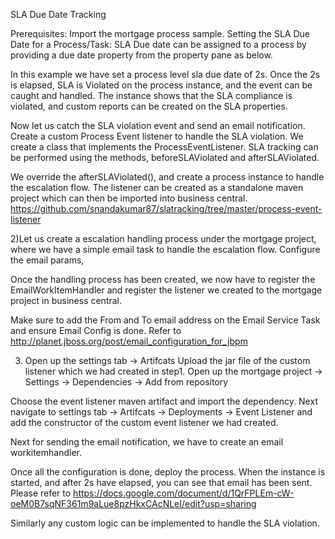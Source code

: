 
SLA Due Date Tracking

Prerequisites: Import the mortgage process sample.
Setting the SLA Due Date for a Process/Task:
SLA Due date can be assigned to a process by providing a due date property from the property pane as below.


In this example we have set a process level sla due date of 2s. Once the 2s is elapsed, SLA is Violated on the process instance, and the event can be caught and handled.
The instance shows that the SLA compliance is violated, and custom reports can be created on the SLA properties.

Now let us catch the SLA violation event and send an email notification. 
Create a custom Process Event listener to handle the SLA violation.
	We create a class that implements the ProcessEventListener. SLA tracking can be performed using the methods, beforeSLAViolated and afterSLAViolated.

We override the 
afterSLAViolated(), and create a process instance to handle the escalation flow. The listener can be created as a standalone maven project which can then be imported into business central.
https://github.com/snandakumar87/slatracking/tree/master/process-event-listener


2)Let us create a escalation handling process under the mortgage project, where we have a simple email task to handle the escalation flow.
Configure the email params,

Once the handling process has been created, we now have to register the EmailWorkItemHandler and register the listener we created to the mortgage project in business central.

Make sure to add the From and To email address on the Email Service Task and ensure Email Config is done. Refer to http://planet.jboss.org/post/email_configuration_for_jbpm

3) Open up the settings tab -> Artifcats
Upload the jar file of the custom listener which we had created in step1. 
Open up the mortgage project -> Settings -> Dependencies -> Add from repository

Choose the event listener maven artifact and import the dependency.
Next navigate to settings tab -> Artifcats -> Deployments -> Event Listener and add the constructor of the custom event listener we had created.

Next for sending the email notification, we have to create an email workitemhandler.

Once all the configuration is done, deploy the process. When the instance is started, and after 2s have elapsed, you can see that email has been sent. Please refer to https://docs.google.com/document/d/1QrFPLEm-cW-oeM0B7sqNF361m9aLue8pzHkxCAcNLeI/edit?usp=sharing

Similarly any custom logic can be implemented to handle the SLA violation.

